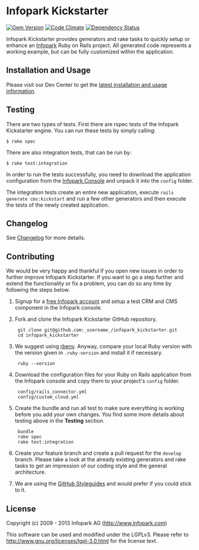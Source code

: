 # Infopark Kickstarter

[![Gem Version](https://badge.fury.io/rb/infopark_kickstarter.png)](http://badge.fury.io/rb/infopark_kickstarter)
[![Code Climate](https://codeclimate.com/github/infopark/infopark_kickstarter.png)](https://codeclimate.com/github/infopark/infopark_kickstarter)
[![Dependency Status](https://gemnasium.com/infopark/infopark_kickstarter.png)](https://gemnasium.com/infopark/infopark_kickstarter)

Infopark Kickstarter provides generators and rake tasks to quickly setup or enhance an
[Infopark](http://infopark.de) Ruby on Rails project. All generated code
represents a working example, but can be fully customized within the application.


## Installation and Usage

Please visit our Dev Center to get the
[latest installation and usage information](https://dev.infopark.net/kickstarter).


## Testing

There are two types of tests. First there are rspec tests of the Infopark Kickstarter
engine. You can run these tests by simply calling:

    $ rake spec

There are also integration tests, that can be run by:

    $ rake test:integration

In order to run the tests successfully, you need to download the application configuration from the
[Infopark Console](https://console.infopark.net) and unpack it into the ```config``` folder.

The integration tests create an entire new application, execute ```rails generate cms:kickstart```
and run a few other generators and then execute the tests of the newly created application.


## Changelog

See [Changelog](https://github.com/infopark/infopark_kickstarter/blob/master/CHANGELOG.md) for more
details.


## Contributing

We would be very happy and thankful if you open new issues in order to further improve Infopark
Kickstarter. If you want to go a step further and extend the functionality or fix a problem, you can
do so any time by following the steps below.

1. Signup for a [free Infopark account](http://www.infopark.de/) and setup a test CRM
   and CMS component in the Infopark console.

2. Fork and clone the Infopark Kickstarter GitHub repository.

        git clone git@github.com:_username_/infopark_kickstarter.git
        cd infopark_kickstarter

3. We suggest using [rbenv](https://github.com/sstephenson/rbenv/). Anyway, compare your local Ruby
   version with the version given in `.ruby-version` and install it if necessary.

        ruby --version

3. Download the configuration files for your Ruby on Rails application from the Infopark console and copy them to your project's `config` folder.

        config/rails_connector.yml
        config/custom_cloud.yml


4. Create the bundle and run all test to make sure everything is working before you add your own
   changes. You find some more details about testing above in the __Testing__ section.

        bundle
        rake spec
        rake test:integration

5. Create your feature branch and create a pull request for the `develop` branch. Please take a
   look at the already existing generators and rake tasks to get an impression of our coding style
   and the general architecture.

6. We are using the [GitHub Styleguides](https://github.com/styleguide) and would prefer if you
   could stick to it.


## License
Copyright (c) 2009 - 2013 Infopark AG (http://www.infopark.com)

This software can be used and modified under the LGPLv3. Please refer to http://www.gnu.org/licenses/lgpl-3.0.html for the license text.

